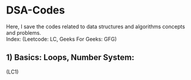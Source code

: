 # DSA-Codes
Here, I save the codes related to data structures and algorithms concepts and problems.  
Index:  (Leetcode: LC, Geeks For Geeks: GFG)  

## **1) Basics: Loops, Number System:**
  (LC1)